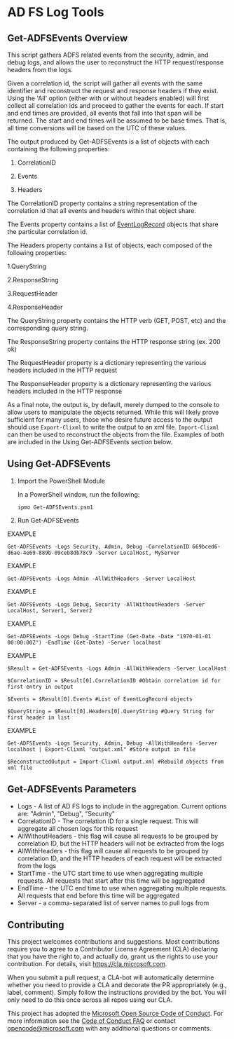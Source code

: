 # AD FS Log Tools

## Get-ADFSEvents Overview

This script gathers ADFS related events from the security, admin, and debug logs, 
and allows the user to reconstruct the HTTP request/response headers from the logs.

Given a correlation id, the script will gather all events with the same identifier and reconstruct the request
and response headers if they exist. Using the 'All' option (either with or without headers enabled) will first collect
all correlation ids and proceed to gather the events for each. If start and end times are provided, all events 
that fall into that span will be returned. The start and end times will be assumed to be base times. That is, all
time conversions will be based on the UTC of these values.

The output produced by Get-ADFSEvents is a list of objects with each containing the following properties:

1. CorrelationID

2. Events

3. Headers

The CorrelationID property contains a string representation of the correlation id that all events and headers within that object share.

The Events property contains a list of [EventLogRecord](https://msdn.microsoft.com/en-us/library/system.diagnostics.eventing.reader.eventlogrecord)
objects that share the particular correlation id.

The Headers property contains a list of objects, each composed of the following properties:

1.QueryString

2.ResponseString

3.RequestHeader

4.ResponseHeader

The QueryString property contains the HTTP verb (GET, POST, etc) and the corresponding query string.

The ResponseString property contains the HTTP response string (ex. 200 ok)

The RequestHeader property is a dictionary representing the various headers included in the HTTP request

The ResponseHeader property is a dictionary representing the various headers included in the HTTP response

As a final note, the output is, by default, merely dumped to the console to allow users to manipulate the objects returned. 
While this will likely prove sufficient for many users, those who desire future access to the output should use ```Export-Clixml``` 
to write the output to an xml file. ```Import-Clixml``` can then be used to reconstruct the objects from the file. Examples of both are 
included in the Using Get-ADFSEvents section below.

## Using Get-ADFSEvents

1. Import the PowerShell Module 

   In a PowerShell window, run the following:

   ```ipmo Get-ADFSEvents.psm1```

2. Run Get-ADFSEvents 

EXAMPLE

```Get-ADFSEvents -Logs Security, Admin, Debug -CorrelationID 669bced6-d6ae-4e69-889b-09ceb8db78c9 -Server LocalHost, MyServer```

EXAMPLE

```Get-ADFSEvents -Logs Admin -AllWithHeaders -Server LocalHost```

EXAMPLE

```Get-ADFSEvents -Logs Debug, Security -AllWithoutHeaders -Server LocalHost, Server1, Server2```

EXAMPLE

```Get-ADFSEvents -Logs Debug -StartTime (Get-Date -Date "1970-01-01 00:00:00Z") -EndTime (Get-Date) -Server localhost```

EXAMPLE

```$Result = Get-ADFSEvents -Logs Admin -AllWithHeaders -Server LocalHost```

```$CorrelationID = $Result[0].CorrelationID #Obtain correlation id for first entry in output```

```$Events = $Result[0].Events #List of EventLogRecord objects```

```$QueryString = $Result[0].Headers[0].QueryString #Query String for first header in list```

EXAMPLE

```Get-ADFSEvents -Logs Security, Admin, Debug -AllWithHeaders -Server localhost | Export-Clixml "output.xml" #Store output in file```

```$ReconstructedOutput = Import-Clixml output.xml #Rebuild objects from xml file```

## Get-ADFSEvents Parameters

* Logs - A list of AD FS logs to include in the aggregation. Current options are: "Admin", "Debug", "Security"
* CorrelationID - The correlation ID for a single request. This will aggregate all chosen logs for this request  
* AllWithoutHeaders - this flag will cause all requests to be grouped by correlation ID, but the HTTP headers 
will not be extracted from the logs
* AllWithHeaders - this flag will cause all requests to be grouped by correlation ID, and the HTTP headers of 
each request will be extracted from the logs 
* StartTime - the UTC start time to use when aggregating multiple requests. All requests that start after this 
time will be aggregated
* EndTime - the UTC end time to use when aggregating multiple requests. All requests that end before this time
will be aggregated
* Server - a comma-separated list of server names to pull logs from

## Contributing

This project welcomes contributions and suggestions.  Most contributions require you to agree to a
Contributor License Agreement (CLA) declaring that you have the right to, and actually do, grant us
the rights to use your contribution. For details, visit https://cla.microsoft.com.

When you submit a pull request, a CLA-bot will automatically determine whether you need to provide
a CLA and decorate the PR appropriately (e.g., label, comment). Simply follow the instructions
provided by the bot. You will only need to do this once across all repos using our CLA.

This project has adopted the [Microsoft Open Source Code of Conduct](https://opensource.microsoft.com/codeofconduct/).
For more information see the [Code of Conduct FAQ](https://opensource.microsoft.com/codeofconduct/faq/) or
contact [opencode@microsoft.com](mailto:opencode@microsoft.com) with any additional questions or comments.
